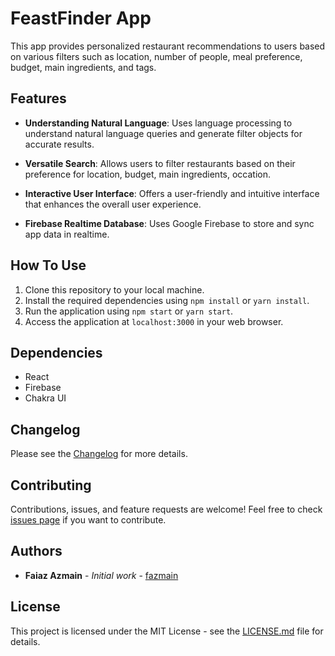 # FeastFinder App

This app provides personalized restaurant recommendations to users based on various filters such as location, number of people, meal preference, budget, main ingredients, and tags.

## Features

- **Understanding Natural Language**: Uses language processing to understand natural language queries and generate filter objects for accurate results.

- **Versatile Search**: Allows users to filter restaurants based on their preference for location, budget, main ingredients, occation.

- **Interactive User Interface**: Offers a user-friendly and intuitive interface that enhances the overall user experience.

- **Firebase Realtime Database**: Uses Google Firebase to store and sync app data in realtime.

## How To Use

1. Clone this repository to your local machine.
2. Install the required dependencies using `npm install` or `yarn install`.
3. Run the application using `npm start` or `yarn start`.
4. Access the application at `localhost:3000` in your web browser.

## Dependencies

- React
- Firebase
- Chakra UI


## Changelog

Please see the [Changelog](CHANGELOG.md) for more details.

## Contributing

Contributions, issues, and feature requests are welcome! Feel free to check [issues page](https://github.com/fazmain/FeastFinder/issues) if you want to contribute.

## Authors

- **Faiaz Azmain** - *Initial work* - [fazmain](https://github.com/fazmain)


## License

This project is licensed under the MIT License - see the [LICENSE.md](LICENSE.md) file for details.

